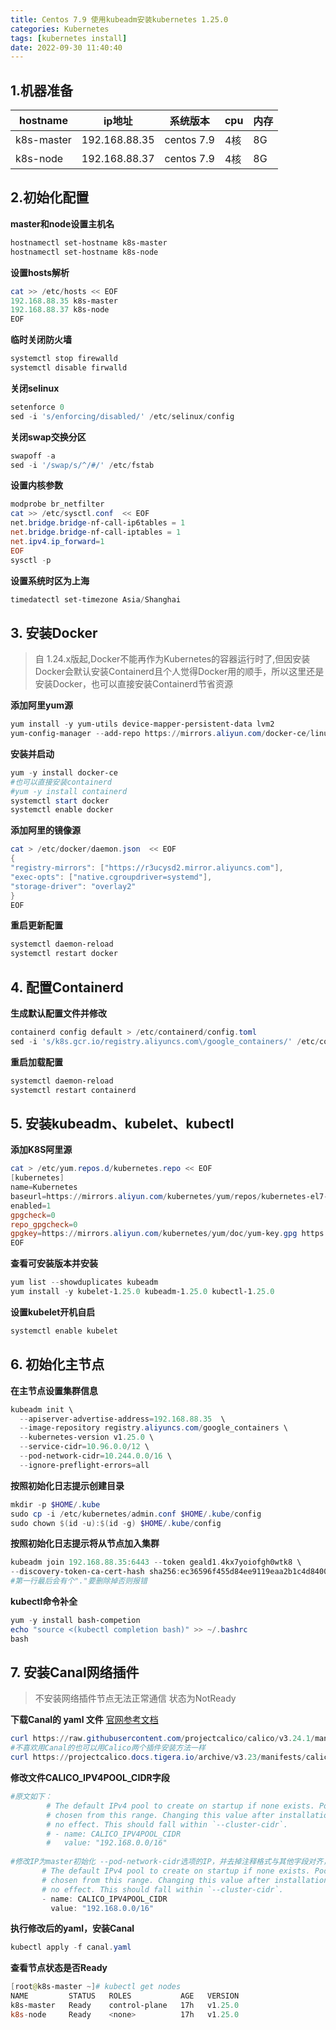 ```yaml
---
title: Centos 7.9 使用kubeadm安装kubernetes 1.25.0
categories: Kubernetes
tags: [kubernetes install]
date: 2022-09-30 11:40:40
---
```

## 1.机器准备

| hostname   | ip地址        | 系统版本   | cpu  | 内存 |
| ---------- | ------------- | ---------- | ---- | ---- |
| k8s-master | 192.168.88.35 | centos 7.9 | 4核  | 8G   |
| k8s-node   | 192.168.88.37 | centos 7.9 | 4核  | 8G   |

## 2.初始化配置

  **master和node设置主机名**

```powershell
hostnamectl set-hostname k8s-master
hostnamectl set-hostname k8s-node
```

**设置hosts解析**

```powershell
cat >> /etc/hosts << EOF
192.168.88.35 k8s-master
192.168.88.37 k8s-node
EOF
```

**临时关闭防火墙**

```powershell
systemctl stop firewalld
systemctl disable firwalld
```

**关闭selinux**

```powershell
setenforce 0 
sed -i 's/enforcing/disabled/' /etc/selinux/config
```

**关闭swap交换分区**

```powershell
swapoff -a
sed -i '/swap/s/^/#/' /etc/fstab
```

**设置内核参数**

```powershell
modprobe br_netfilter
cat >> /etc/sysctl.conf  << EOF
net.bridge.bridge-nf-call-ip6tables = 1
net.bridge.bridge-nf-call-iptables = 1
net.ipv4.ip_forward=1
EOF
sysctl -p
```

**设置系统时区为上海**

```powershell
timedatectl set-timezone Asia/Shanghai
```

## 3. 安装Docker

> 自 1.24.x版起,Docker不能再作为Kubernetes的容器运行时了,但因安装Docker会默认安装Containerd且个人觉得Docker用的顺手，所以这里还是安装Docker，也可以直接安装Containerd节省资源

**添加阿里yum源**

```powershell
yum install -y yum-utils device-mapper-persistent-data lvm2
yum-config-manager --add-repo https://mirrors.aliyun.com/docker-ce/linux/centos/docker-ce.repo
```

**安装并启动**

```powershell
yum -y install docker-ce
#也可以直接安装containerd    
#yum -y install containerd
systemctl start docker
systemctl enable docker
```

**添加阿里的镜像源**

```powershell
cat > /etc/docker/daemon.json  << EOF
{
"registry-mirrors": ["https://r3ucysd2.mirror.aliyuncs.com"],
"exec-opts": ["native.cgroupdriver=systemd"],
"storage-driver": "overlay2"
}
EOF
```

**重启更新配置**

```powershell
systemctl daemon-reload
systemctl restart docker
```

## 4. 配置Containerd

**生成默认配置文件并修改**

```powershell
containerd config default > /etc/containerd/config.toml
sed -i 's/k8s.gcr.io/registry.aliyuncs.com\/google_containers/' /etc/containerd/config.toml
```

**重启加载配置**

```powershell
systemctl daemon-reload
systemctl restart containerd
```

## 5. 安装kubeadm、kubelet、kubectl

**添加K8S阿里源**

```powershell
cat > /etc/yum.repos.d/kubernetes.repo << EOF
[kubernetes]
name=Kubernetes
baseurl=https://mirrors.aliyun.com/kubernetes/yum/repos/kubernetes-el7-x86_64
enabled=1
gpgcheck=0
repo_gpgcheck=0
gpgkey=https://mirrors.aliyun.com/kubernetes/yum/doc/yum-key.gpg https://mirrors.aliyun.com/kubernetes/yum/doc/rpm-package-key.gpg
EOF
```

**查看可安装版本并安装**

```powershell
yum list --showduplicates kubeadm
yum install -y kubelet-1.25.0 kubeadm-1.25.0 kubectl-1.25.0
```

**设置kubelet开机自启**

```powershell
systemctl enable kubelet
```

## 6. 初始化主节点

**在主节点设置集群信息**

```powershell
kubeadm init \
  --apiserver-advertise-address=192.168.88.35  \
  --image-repository registry.aliyuncs.com/google_containers \
  --kubernetes-version v1.25.0 \
  --service-cidr=10.96.0.0/12 \
  --pod-network-cidr=10.244.0.0/16 \
  --ignore-preflight-errors=all
```

**按照初始化日志提示创建目录**

```powershell
mkdir -p $HOME/.kube
sudo cp -i /etc/kubernetes/admin.conf $HOME/.kube/config
sudo chown $(id -u):$(id -g) $HOME/.kube/config
```

**按照初始化日志提示将从节点加入集群**

```powershell
kubeadm join 192.168.88.35:6443 --token geald1.4kx7yoiofgh0wtk8 \
--discovery-token-ca-cert-hash sha256:ec36596f455d84ee9119eaa2b1c4d84006c890edbddc92caba8f1e61d7fdad71
#第一行最后会有个"."要删除掉否则报错
```

**kubectl命令补全**

```powershell
yum -y install bash-competion
echo "source <(kubectl completion bash)" >> ~/.bashrc
bash
```

## 7. 安装Canal网络插件

> 不安装网络插件节点无法正常通信 状态为NotReady

**下载Canal的 yaml 文件**
[官网参考文档](https://projectcalico.docs.tigera.io/getting-started/kubernetes/installation/config-options)

```powershell
curl https://raw.githubusercontent.com/projectcalico/calico/v3.24.1/manifests/canal.yaml -O
#不喜欢用Canal的也可以用Calico两个插件安装方法一样
curl https://projectcalico.docs.tigera.io/archive/v3.23/manifests/calico-etcd.yaml -O
```

**修改文件CALICO_IPV4POOL_CIDR字段** 

```powershell
#原文如下：
        # The default IPv4 pool to create on startup if none exists. Pod IPs will be
        # chosen from this range. Changing this value after installation will have
        # no effect. This should fall within `--cluster-cidr`.
        # - name: CALICO_IPV4POOL_CIDR
        #   value: "192.168.0.0/16"
        
#修改IP为master初始化 --pod-network-cidr选项的IP，并去掉注释格式与其他字段对齐，修改后如下：
       # The default IPv4 pool to create on startup if none exists. Pod IPs will be
       # chosen from this range. Changing this value after installation will have
       # no effect. This should fall within `--cluster-cidr`.
       - name: CALICO_IPV4POOL_CIDR
         value: "192.168.0.0/16"
```

**执行修改后的yaml，安装Canal**

```powershell
kubectl apply -f canal.yaml
```

**查看节点状态是否Ready**

```powershell
[root@k8s-master ~]# kubectl get nodes
NAME         STATUS   ROLES           AGE   VERSION
k8s-master   Ready    control-plane   17h   v1.25.0
k8s-node     Ready    <none>          17h   v1.25.0
```













